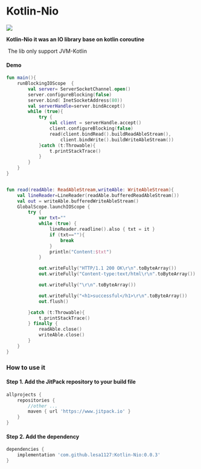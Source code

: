 # Kotlin-Nio
[![](https://www.jitpack.io/v/lesa1127/Kotlin-Nio.svg)](https://www.jitpack.io/#lesa1127/Kotlin-Nio)

**Kotlin-Nio it was an IO library base on kotlin coroutine**

​	The lib only support JVM-Kotlin



#### Demo


```kotlin
fun main(){
    runBlockingIOScope  {
        val server= ServerSocketChannel.open()
        server.configureBlocking(false)
        server.bind( InetSocketAddress(80))
        val serverHandle=server.bindAccept()
        while (true){
            try {
                val client = serverHandle.accept()
                client.configureBlocking(false)
                read(client.bindRead().buildReadAbleStream(),
                    client.bindWrite().buildWriteAbleStream())
            }catch (t:Throwable){
                t.printStackTrace()
            }
        }
    }
}


fun read(readAble: ReadAbleStream,writeAble: WriteAbleStream){
    val lineReader=LineReader(readAble.bufferedReadAbleStream())
    val out = writeAble.bufferedWriteAbleStream()
    GlobalScope.launchIOScope {
        try {
            var txt=""
            while (true) {
                lineReader.readline().also { txt = it }
                if (txt==""){
                    break
                }
                println("Content:$txt")
            }

            out.writeFully("HTTP/1.1 200 OK\r\n".toByteArray())
            out.writeFully("Content-type:text/html\r\n".toByteArray())

            out.writeFully("\r\n".toByteArray())

            out.writeFully("<h1>successful</h1>\r\n".toByteArray())
            out.flush()

        }catch (t:Throwable){
            t.printStackTrace()
        } finally {
            readAble.close()
            writeAble.close()
        }
    }
}
```

### How to use it
#### Step 1. Add the JitPack repository to your build file

```groovy
allprojects {
    repositories {
        //other ...
        maven { url 'https://www.jitpack.io' }
    }
}
```

#### Step 2. Add the dependency

```groovy
dependencies {
    implementation 'com.github.lesa1127:Kotlin-Nio:0.0.3'
}
```

